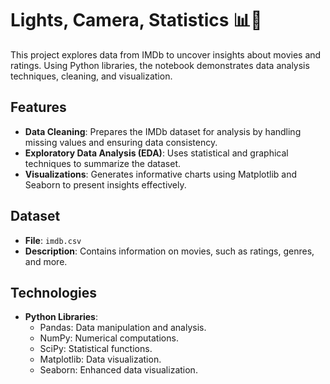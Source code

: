 # Lights, Camera, Statistics 📊🎥

This project explores data from IMDb to uncover insights about movies and ratings. Using Python libraries, the notebook demonstrates data analysis techniques, cleaning, and visualization.

## Features

- **Data Cleaning**: Prepares the IMDb dataset for analysis by handling missing values and ensuring data consistency.
- **Exploratory Data Analysis (EDA)**: Uses statistical and graphical techniques to summarize the dataset.
- **Visualizations**: Generates informative charts using Matplotlib and Seaborn to present insights effectively.

## Dataset

- **File**: `imdb.csv`
- **Description**: Contains information on movies, such as ratings, genres, and more.

## Technologies

- **Python Libraries**:
  - Pandas: Data manipulation and analysis.
  - NumPy: Numerical computations.
  - SciPy: Statistical functions.
  - Matplotlib: Data visualization.
  - Seaborn: Enhanced data visualization.
